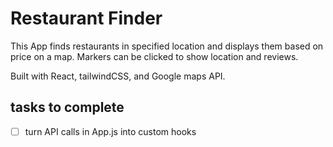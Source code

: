 # Restaurant Finder

This App finds restaurants in specified location and displays them based on price on a map. Markers can be clicked to show location and reviews.

Built with React, tailwindCSS, and Google maps API.
## tasks to complete
- [ ] turn API calls in App.js into custom hooks
